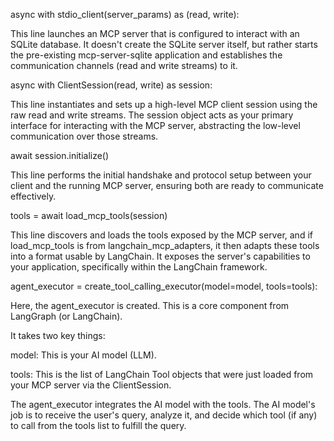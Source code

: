 async with stdio_client(server_params) as (read, write):

This line launches an MCP server that is configured to interact with an SQLite database. It doesn't create the SQLite server itself, but rather starts the pre-existing mcp-server-sqlite application and establishes the communication channels (read and write streams) to it.

async with ClientSession(read, write) as session:

This line instantiates and sets up a high-level MCP client session using the raw read and write streams. The session object acts as your primary interface for interacting with the MCP server, abstracting the low-level communication over those streams.

await session.initialize()

This line performs the initial handshake and protocol setup between your client and the running MCP server, ensuring both are ready to communicate effectively.

tools = await load_mcp_tools(session)

This line discovers and loads the tools exposed by the MCP server, and if load_mcp_tools is from langchain_mcp_adapters, it then adapts these tools into a format usable by LangChain. It exposes the server's capabilities to your application, specifically within the LangChain framework.

agent_executor = create_tool_calling_executor(model=model, tools=tools):

Here, the agent_executor is created. This is a core component from LangGraph (or LangChain).

It takes two key things:

model: This is your AI model (LLM).

tools: This is the list of LangChain Tool objects that were just loaded from your MCP server via the ClientSession.

The agent_executor integrates the AI model with the tools. The AI model's job is to receive the user's query, analyze it, and decide which tool (if any) to call from the tools list to fulfill the query.
